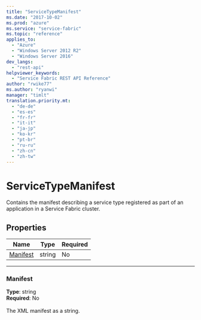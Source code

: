 ```yaml
---
title: "ServiceTypeManifest"
ms.date: "2017-10-02"
ms.prod: "azure"
ms.service: "service-fabric"
ms.topic: "reference"
applies_to: 
  - "Azure"
  - "Windows Server 2012 R2"
  - "Windows Server 2016"
dev_langs: 
  - "rest-api"
helpviewer_keywords: 
  - "Service Fabric REST API Reference"
author: "rwike77"
ms.author: "ryanwi"
manager: "timlt"
translation.priority.mt: 
  - "de-de"
  - "es-es"
  - "fr-fr"
  - "it-it"
  - "ja-jp"
  - "ko-kr"
  - "pt-br"
  - "ru-ru"
  - "zh-cn"
  - "zh-tw"
---
```

# ServiceTypeManifest

Contains the manifest describing a service type registered as part of an application in a Service Fabric cluster.

## Properties
| Name | Type | Required |
| --- | --- | --- |
| [Manifest](#manifest) | string | No |

____
### Manifest
__Type__: string <br/>
__Required__: No<br/>
<br/>
The XML manifest as a string.
